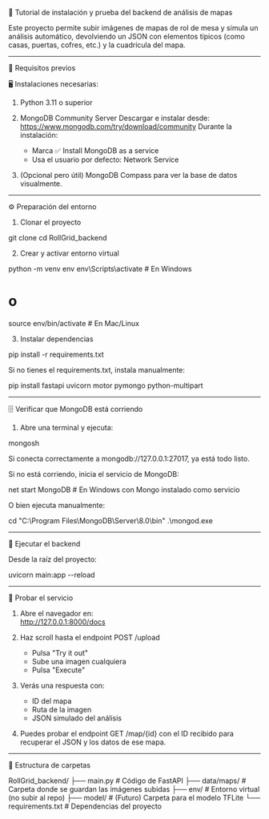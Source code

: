 
🧪 Tutorial de instalación y prueba del backend de análisis de mapas

Este proyecto permite subir imágenes de mapas de rol de mesa y simula un análisis automático, devolviendo un JSON con elementos típicos (como casas, puertas, cofres, etc.) y la cuadrícula del mapa.

---

🔧 Requisitos previos

🖥️ Instalaciones necesarias:

1. Python 3.11 o superior
2. MongoDB Community Server
   Descargar e instalar desde: https://www.mongodb.com/try/download/community
   Durante la instalación:
   - Marca ✅ Install MongoDB as a service
   - Usa el usuario por defecto: Network Service

3. (Opcional pero útil) MongoDB Compass para ver la base de datos visualmente.

---

⚙️ Preparación del entorno

1. Clonar el proyecto

git clone <repositorio>
cd RollGrid_backend

2. Crear y activar entorno virtual

python -m venv env
env\Scripts\activate     # En Windows
# o
source env/bin/activate  # En Mac/Linux

3. Instalar dependencias

pip install -r requirements.txt

Si no tienes el requirements.txt, instala manualmente:

pip install fastapi uvicorn motor pymongo python-multipart

---

🗄️ Verificar que MongoDB está corriendo

1. Abre una terminal y ejecuta:

mongosh

Si conecta correctamente a mongodb://127.0.0.1:27017, ya está todo listo.

Si no está corriendo, inicia el servicio de MongoDB:

net start MongoDB      # En Windows con Mongo instalado como servicio

O bien ejecuta manualmente:

cd "C:\Program Files\MongoDB\Server\8.0\bin"
.\mongod.exe

---

🚀 Ejecutar el backend

Desde la raíz del proyecto:

uvicorn main:app --reload

---

🧪 Probar el servicio

1. Abre el navegador en:  
   http://127.0.0.1:8000/docs

2. Haz scroll hasta el endpoint POST /upload
   - Pulsa "Try it out"
   - Sube una imagen cualquiera
   - Pulsa "Execute"

3. Verás una respuesta con:
   - ID del mapa
   - Ruta de la imagen
   - JSON simulado del análisis

4. Puedes probar el endpoint GET /map/{id} con el ID recibido para recuperar el JSON y los datos de ese mapa.

---

📂 Estructura de carpetas

RollGrid_backend/
├── main.py              # Código de FastAPI
├── data/maps/           # Carpeta donde se guardan las imágenes subidas
├── env/                 # Entorno virtual (no subir al repo)
├── model/               # (Futuro) Carpeta para el modelo TFLite
└── requirements.txt     # Dependencias del proyecto
